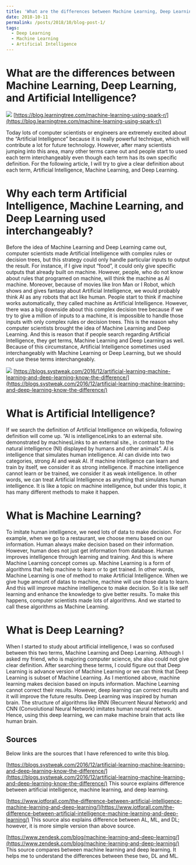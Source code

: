 ```yaml
---
title: 'What are the differences between Machine Learning, Deep Learning, and Artificial Intelligence?'
date: 2018-10-11
permalink: /posts/2018/10/blog-post-1/
tags:
  - Deep Learning
  - Machine Learning
  - Artificial Intelligence
---
```

What are the differences between Machine Learning, Deep Learning, and Artificial Intelligence?
======

![](https://blog.learningtree.com/wp-content/uploads/2017/03/Machine-Learning-2.jpg)
[https://blog.learningtree.com/machine-learning-using-spark-r/](https://blog.learningtree.com/machine-learning-using-spark-r/)

Today lots of computer scientists or engineers are extremely excited about the “Artificial Intelligence” because it is really powerful technique, which will contribute a lot for future technology. However, after many scientists jumping into this area, many other terms came out and people start to used each term interchangeably even though each term has its own specific definition. For the following article, I will try to give a clear definition about each term, Artificial Intelligence, Machine Learning, and Deep Learning.

Why each term Artificial Intelligence, Machine Learning, and Deep Learning used interchangeably?
======
Before the idea of Machine Learning and Deep Learning came out, computer scientists made Artificial Intelligence with complex rules or decision trees, but this strategy could only handle particular inputs to output the result. For instance, if I give input “food”, it could only give specific outputs that already built on machine. However, people, who do not know about rules that programed on machine, will think the machine as AI machine. Moreover, because of movies like Iron Man or I Robot, which shows and gives fantasy about Artificial Intelligence, we would probably think AI as any robots that act like human. People start to think if machine works automatically, they called machine as Artificial Intelligence. However, there was a big downside about this complex decision tree because if we try to give a million of inputs to a machine, it is impossible to handle those inputs with only complex rules or decision trees. This is the reason why computer scientists brought the idea of Machine Learning and Deep Learning. And this is reason that if people search regarding Artificial Intelligence, they get terms, Machine Learning and Deep Learning as well. Because of this circumstance, Artificial Intelligence sometimes used interchangeably with Machine Learning or Deep Learning, but we should not use these terms interchangeably.

![](https://systweak1.vo.llnwd.net/content/wp/systweakblogsnew/uploads/15_3.png)
[https://blogs.systweak.com/2016/12/artificial-learning-machine-learning-and-deep-learning-know-the-difference/](https://blogs.systweak.com/2016/12/artificial-learning-machine-learning-and-deep-learning-know-the-difference/)

What is Artificial Intelligence?
======
If we search the definition of Artificial Intelligence on wikipedia, following definition will come up. “AI is intelligenceLinks to an external site. demonstrated by machinesLinks to an external site., in contrast to the natural intelligence (NI) displayed by humans and other animals”. AI is intelligence that simulates human intelligence. AI can divide into two categories, strong AI and weak AI. If machine intelligence can learn and train by itself, we consider it as strong intelligence. If machine intelligence cannot learn or be trained, we consider it as weak intelligence. In other words, we can treat Artificial Intelligence as anything that simulates human intelligence. It is like a topic on machine intelligence, but under this topic, it has many different methods to make it happen.

What is Machine Learning?
======
To imitate human intelligence, we need lots of data to make decision. For example, when we go to a restaurant, we choose menu based on our information. Human always make decision based on their information. However, human does not just get information from database. Human improves intelligence through learning and training. And this is where Machine Learning concept comes up. Machine Learning is a form of algorithms that help machine to learn or to get trained. In other words, Machine Learning is one of method to make Artificial Intelligence. When we give huge amount of datas to machine, machine will use those data to learn. And this will improve machine intelligence to make decision. So it is like self learning and enhance the knowledge to give better results. To make this happens, computer scientists made lots of algorithms. And we started to call these algorithms as Machine Learning.

What is Deep Learning?
======
When I started to study about artificial intelligence, I was so confused between this two terms, Machine Learning and Deep Learning. Although I asked my friend, who is majoring computer science, she also could not give clear definition. After searching these terms, I could figure out that Deep Learning is advance version of Machine Learning or we can think that Deep Learning is subset of Machine Learning. As I mentioned above, machine learning makes decision based on inputs information. Machine Learning cannot correct their results. However, deep learning can correct results and it will improve the future results. Deep Learning was inspired by human brain. The structure of algorithms like RNN (Recurrent Neural Network) and CNN (Convolutional Neural Network) imitates human neural network. Hence, using this deep learning, we can make machine brain that acts like human brain.

Sources
------
Below links are the sources that I have referenced to write this blog.

[https://blogs.systweak.com/2016/12/artificial-learning-machine-learning-and-deep-learning-know-the-difference/](https://blogs.systweak.com/2016/12/artificial-learning-machine-learning-and-deep-learning-know-the-difference/)
This source explains difference between artificial intelligence, machine learning, and deep learning.

[https://www.iotforall.com/the-difference-between-artificial-intelligence-machine-learning-and-deep-learning/](https://www.iotforall.com/the-difference-between-artificial-intelligence-machine-learning-and-deep-learning/)
This source also explains difference between AL, ML, and DL; however, it is more simple version than above source.

[https://www.zendesk.com/blog/machine-learning-and-deep-learning/](https://www.zendesk.com/blog/machine-learning-and-deep-learning/)
This source compares between machine learning and deep learning. It helps me to understand the differences between these two, DL and ML.
